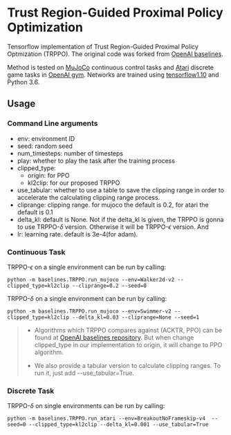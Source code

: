 # Trust Region-Guided Proximal Policy Optimization

Tensorflow implementation of Trust Region-Guided Proximal Policy Optmization (TRPPO). The original code was forked from [OpenAI baselines](https://github.com/openai/baselines).

Method is tested on [MuJoCo](http://www.mujoco.org/) continuous control tasks and [Atari](https://www.atari.com/) discrete game tasks in [OpenAI gym](https://github.com/openai/gym).
Networks are trained using [tensorflow1.10](https://www.tensorflow.org/) and Python 3.6.

## Usage

### Command Line arguments

* env: environment ID
* seed: random seed
* num_timesteps: number of timesteps
* play: whether to play the task after the training process
* clipped_type: 
  * origin: for PPO
  * kl2clip: for our proposed TRPPO
* use_tabular: whether to use a table to save the clipping range in order to accelerate the calculating clipping range process.
* cliprange: clipping range. for mujoco the default is 0.2, for atari the default is 0.1
* delta_kl: default is None. Not if the delta_kl is given, the TRPPO is gonna to use TRPPO-$\delta$ version. Otherwise it will be TRPPO-$\epsilon$ version. And 
* lr: learning rate. default is 3e-4(for adam).

### Continuous Task

TRPPO-$\epsilon$ on a single environment can be run by calling:

```shell
python -m baselines.TRPPO.run_mujoco --env=Walker2d-v2 --clipped_type=kl2clip --cliprange=0.2 --seed=0
```

TRPPO-$\delta$ on a single environment can be run by calling:

```shell
python -m baselines.TRPPO.run_mujoco --env=Swimmer-v2 --clipped_type=kl2clip --delta_kl=0.03 --cliprange=None --seed=1
```

> * Algorithms which TRPPO compares against (ACKTR, PPO) can be found at [OpenAI baselines repository](https://github.com/openai/baselines). But when change clipped_type in our implementation to origin, it will change to PPO algorithm.
>
> * We also provide a tabular version to calculate clipping ranges. To run it, just add --use_tabular=True.

### Discrete Task

TRPPO-$\delta$ on single environments can be run by calling:

```shell
python -m baselines.TRPPO.run_atari --env=BreakoutNoFrameskip-v4  --seed=0 --clipped_type=kl2clip --delta_kl=0.001 --use_tabular=True
```
